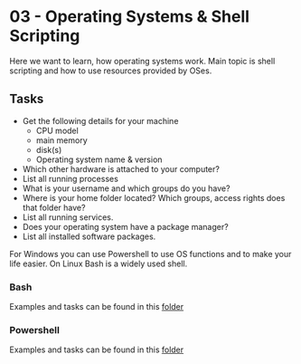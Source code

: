 # 03 - Operating Systems & Shell Scripting

Here we want to learn, how operating systems work. Main topic is shell scripting and how to use resources provided by OSes.

## Tasks

* Get the following details for your machine
    * CPU model
    * main memory
    * disk(s)
    * Operating system name & version
* Which other hardware is attached to your computer?
* List all running processes
* What is your username and which groups do you have?
* Where is your home folder located? Which groups, access rights does that folder have?
* List all running services.
* Does your operating system have a package manager?
* List all installed software packages.

For Windows you can use Powershell to use OS functions and to make your life easier. On Linux Bash is a widely used shell. 

### Bash
Examples and tasks can be found in this [folder](./bash/)

### Powershell
Examples and tasks can be found in this [folder](./powershell/)